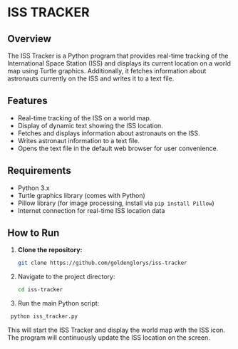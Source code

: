 # ISS TRACKER

## Overview

The ISS Tracker is a Python program that provides real-time tracking of the International Space Station (ISS) and displays its current location on a world map using Turtle graphics. Additionally, it fetches information about astronauts currently on the ISS and writes it to a text file.

## Features

- Real-time tracking of the ISS on a world map.
- Display of dynamic text showing the ISS location.
- Fetches and displays information about astronauts on the ISS.
- Writes astronaut information to a text file.
- Opens the text file in the default web browser for user convenience.

## Requirements

- Python 3.x
- Turtle graphics library (comes with Python)
- Pillow library (for image processing, install via `pip install Pillow`)
- Internet connection for real-time ISS location data

## How to Run

1. **Clone the repository:**

   ```bash
   git clone https://github.com/goldenglorys/iss-tracker
   ```
   
2. Navigate to the project directory:
   
   ```bash
   cd iss-tracker
   ```
   
3. Run the main Python script:
   
  ```bash
   python iss_tracker.py
  ```
This will start the ISS Tracker and display the world map with the ISS icon. The program will continuously update the ISS location on the screen.

